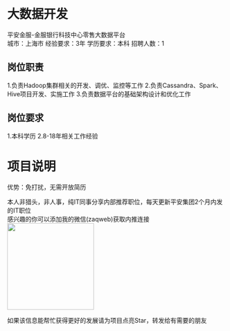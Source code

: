 # 大数据开发
平安金服-金服银行科技中心零售大数据平台  
城市：上海市 经验要求：3年 学历要求：本科  招聘人数：1

## 岗位职责
1.负责Hadoop集群相关的开发、调优、监控等工作
 2.负责Cassandra、Spark、Hive项目开发、实施工作
 3.负责数据平台的基础架构设计和优化工作

## 岗位要求
1.本科学历
 2.8-18年相关工作经验

# 项目说明

优势：免打扰，无需开放简历

本人非猎头，非人事，纯IT同事分享内部推荐职位，每天更新平安集团2个月内发的IT职位  
感兴趣的你可以添加我的微信(zaqweb)获取内推连接  
<img src="https://github.com/zaqweb/PA-IT-JOBS/blob/master/WechatICode.jpeg"  height="200" width="200">

如果该信息能帮忙获得更好的发展请为项目点亮Star，转发给有需要的朋友




